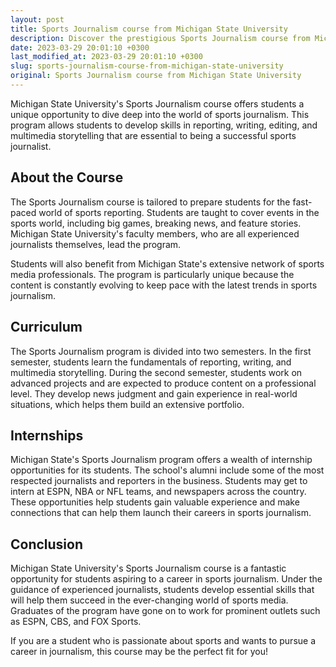 ```yaml
---
layout: post
title: Sports Journalism course from Michigan State University
description: Discover the prestigious Sports Journalism course from Michigan State University that prepares students for the fast-paced world of sports journalism with valuable knowledge and practical skills.
date: 2023-03-29 20:01:10 +0300
last_modified_at: 2023-03-29 20:01:10 +0300
slug: sports-journalism-course-from-michigan-state-university
original: Sports Journalism course from Michigan State University
---
```


Michigan State University's Sports Journalism course offers students a unique opportunity to dive deep into the world of sports journalism. This program allows students to develop skills in reporting, writing, editing, and multimedia storytelling that are essential to being a successful sports journalist.

## About the Course

The Sports Journalism course is tailored to prepare students for the fast-paced world of sports reporting. Students are taught to cover events in the sports world, including big games, breaking news, and feature stories. Michigan State University's faculty members, who are all experienced journalists themselves, lead the program. 

Students will also benefit from Michigan State's extensive network of sports media professionals. The program is particularly unique because the content is constantly evolving to keep pace with the latest trends in sports journalism. 

## Curriculum

The Sports Journalism program is divided into two semesters. In the first semester, students learn the fundamentals of reporting, writing, and multimedia storytelling. During the second semester, students work on advanced projects and are expected to produce content on a professional level. They develop news judgment and gain experience in real-world situations, which helps them build an extensive portfolio.

## Internships

Michigan State's Sports Journalism program offers a wealth of internship opportunities for its students. The school's alumni include some of the most respected journalists and reporters in the business. Students may get to intern at ESPN, NBA or NFL teams, and newspapers across the country. These opportunities help students gain valuable experience and make connections that can help them launch their careers in sports journalism.

## Conclusion

Michigan State University's Sports Journalism course is a fantastic opportunity for students aspiring to a career in sports journalism. Under the guidance of experienced journalists, students develop essential skills that will help them succeed in the ever-changing world of sports media. Graduates of the program have gone on to work for prominent outlets such as ESPN, CBS, and FOX Sports.

If you are a student who is passionate about sports and wants to pursue a career in journalism, this course may be the perfect fit for you!